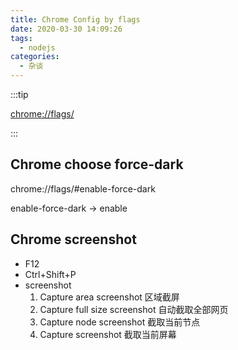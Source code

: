 ```yaml
---
title: Chrome Config by flags
date: 2020-03-30 14:09:26
tags: 
  - nodejs
categories:
  - 杂谈
---
```


:::tip

[chrome://flags/](chrome://flags/)

:::

<!-- more -->

## Chrome choose force-dark

chrome://flags/#enable-force-dark

enable-force-dark -> enable

## Chrome screenshot

- F12
- Ctrl+Shift+P
- screenshot
  1. Capture area screenshot 区域截屏
  2. Capture full size screenshot 自动截取全部网页
  3. Capture node screenshot 截取当前节点
  4. Capture screenshot 截取当前屏幕
